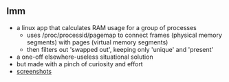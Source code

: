 ## lmm

- a linux app that calculates RAM usage for a group of processes
  - uses /proc/processid/pagemap to connect frames (physical memory segments) with pages (virtual memory segments)
  - then filters out 'swapped out', keeping only 'unique' and 'present'
- a one-off elsewhere-useless situational solution
- but made with a pinch of curiosity and effort
- [screenshots](./docs/preview.md)
